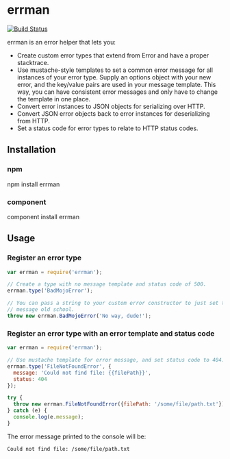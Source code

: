 errman
======

[![Build Status](https://secure.travis-ci.org/apto/errman.png)](http://travis-ci.org/apto/errman)

errman is an error helper that lets you:

- Create custom error types that extend from Error and have a proper stacktrace.
- Use mustache-style templates to set a common error message for all instances
  of your error type. Supply an options object with your new error, and the
  key/value pairs are used in your message template. This way, you can have
  consistent error messages and only have to change the template in one place.
- Convert error instances to JSON objects for serializing over HTTP.
- Convert JSON error objects back to error instances for deserializing from
  HTTP.
- Set a status code for error types to relate to HTTP status codes.

## Installation

### npm

npm install errman

### component

component install errman

## Usage

### Register an error type

```js
var errman = require('errman');

// Create a type with no message template and status code of 500.
errman.type('BadMojoError');

// You can pass a string to your custom error constructor to just set the error
// message old school.
throw new errman.BadMojoError('No way, dude!');
```

### Register an error type with an error template and status code

```js
var errman = require('errman');

// Use mustache template for error message, and set status code to 404.
errman.type('FileNotFoundError', {
  message: 'Could not find file: {{filePath}}',
  status: 404
});

try {
  throw new errman.FileNotFoundError({filePath: '/some/file/path.txt'}); 
} catch (e) {
  console.log(e.message);
}
```

The error message printed to the console will be:

```plain
Could not find file: /some/file/path.txt
```